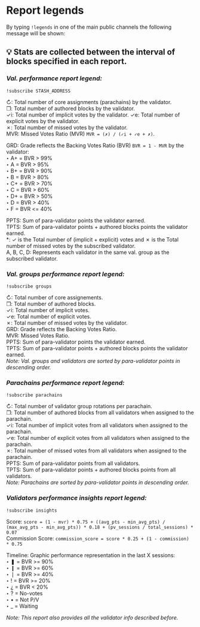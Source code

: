 # Report legends

By typing `!legends` in one of the main public channels the following message will be shown:

## 💡 Stats are collected between the interval of blocks specified in each report.

### _Val. performance report legend:_

`!subscribe STASH_ADDRESS`

↻: Total number of core assignments (parachains) by the validator.  
❒: Total number of authored blocks by the validator.  
✓i: Total number of implicit votes by the validator.
✓e: Total number of explicit votes by the validator.  
✗: Total number of missed votes by the validator.  
MVR: Missed Votes Ratio (MVR) `MVR = (✗) / (✓i + ✓e + ✗)`.  

GRD: Grade reflects the Backing Votes Ratio (BVR) `BVR = 1 - MVR` by the validator:  
‣ A+ = BVR > 99%  
‣ A  = BVR > 95%  
‣ B+ = BVR > 90%  
‣ B  = BVR > 80%  
‣ C+ = BVR > 70%  
‣ C  = BVR > 60%  
‣ D+ = BVR > 50%  
‣ D  = BVR > 40%  
‣ F  = BVR <= 40%  

PPTS: Sum of para-validator points the validator earned.  
TPTS: Sum of para-validator points + authored blocks points the validator earned.  
*: ✓ is the Total number of (implicit + explicit) votes and ✗ is the Total number of missed votes by the subscribed validator.  
A, B, C, D: Represents each validator in the same val. group as the subscribed validator.

### _Val. groups performance report legend:_

`!subscribe groups`

↻: Total number of core assignements.  
❒: Total number of authored blocks.  
✓i: Total number of implicit votes.  
✓e: Total number of explicit votes.  
✗: Total number of missed votes by the validator.  
GRD: Grade reflects the Backing Votes Ratio.  
MVR: Missed Votes Ratio.  
PPTS: Sum of para-validator points the validator earned.  
TPTS: Sum of para-validator points + authored blocks points the validator earned.  
_Note: Val. groups and validators are sorted by para-validator points in descending order._

### _Parachains performance report legend:_

`!subscribe parachains`

↻: Total number of validator group rotations per parachain.  
❒: Total number of authored blocks from all validators when assigned to the parachain.  
✓i: Total number of implicit votes from all validators when assigned to the parachain.  
✓e: Total number of explicit votes from all validators when assigned to the parachain.  
✗: Total number of missed votes from all validators when assigned to the parachain.  
PPTS: Sum of para-validator points from all validators.  
TPTS: Sum of para-validator points + authored blocks points from all validators.  
_Note: Parachains are sorted by para-validator points in descending order._

### _Validators performance insights report legend:_

`!subscribe insights`

Score: `score = (1 - mvr) * 0.75 + ((avg_pts - min_avg_pts) / (max_avg_pts - min_avg_pts)) * 0.18 + (pv_sessions / total_sessions) * 0.07`  
Commission Score: `commission_score = score * 0.25 + (1 - commission) * 0.75`  

Timeline: Graphic performance representation in the last X sessions:  
‣ ❚ = BVR >= 90%  
‣ ❙ = BVR >= 60%  
‣ ❘ = BVR >= 40%  
‣ ! = BVR >= 20%  
‣ ¿ = BVR < 20%  
‣ ? = No-votes  
‣ • = Not P/V  
‣ _ = Waiting  

_Note: This report also provides all the validator info described before._
